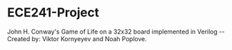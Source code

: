 # ECE241-Project
 John H. Conway's Game of Life on a 32x32 board implemented in Verilog -- Created by: Viktor Kornyeyev and Noah Poplove.
